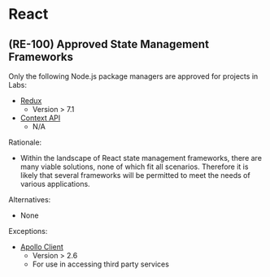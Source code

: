 # React

## (RE-100) Approved State Management Frameworks

Only the following Node.js package managers are approved for projects in Labs:

- [Redux](https://react-redux.js.org/)
    - Version > 7.1
- [Context API](https://reactjs.org/docs/context.html)
    - N/A

Rationale:

- Within the landscape of React state management frameworks, there are many
  viable solutions, none of which fit all scenarios. Therefore it is likely that
  several frameworks will be permitted to meet the needs of various applications.

Alternatives:

- None

Exceptions:

- [Apollo Client](https://www.apollographql.com/docs/react/)
    - Version > 2.6
    - For use in accessing third party services
